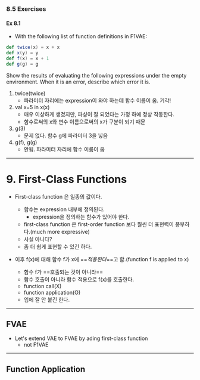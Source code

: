 ### 8.5 Exercises
#### Ex 8.1
- With the following list of function definitions in F1VAE:
```Scala
def twice(x) = x + x
def x(y) = y
def f(x) = x + 1
def g(g) = g
```
Show the results of evaluating the following expressions under the empty environment. When it is an error, describe which error it is.

1. twice(twice)
	- 파라미터 자리에는 expression이 와야 하는데 함수 이름이 옴. 기각!
2. val x=5 in x(x)
	- 매우 이상하게 생겼지만, 파싱이 잘 되었다는 가정 하에 정상 작동한다.
	- 함수로써의 x와 변수 이름으로써의 x가 구분이 되기 때문
3. g(3)
	- 문제 없다. 함수 g에 파라미터 3을 넣음
4. g(f), g(g)
	- 안됨. 파라미터 자리에 함수 이름이 옴

---
# 9. First-Class Functions
- First-class function 은 일종의 값이다.
	- 함수는 expression 내부에 정의된다.
		- expression을 정의하는 함수가 있어야 한다.
	- first-class function 은 first-order function 보다 훨씬 더 표현력이 풍부하다.(much more expressive)
	- 사실 아니다?
	- 좀 더 쉽게 표현할 수 있긴 하다.

- 이후 f(x)에 대해 함수 f가 x에 ==*적용된다*==고 함.(function f is applied to x)
	- 함수 f가 ==호출되는 것이 아니라==
	- 함수 호출이 아니라 함수 적용으로 f(x)를 호출한다.
	- function call(X)
	- function application(O)
	- 입에 잘 안 붙긴 한다.

---
## FVAE
- Let's extend VAE to FVAE by ading first-class function
	- not F1VAE

---
## Function Application

